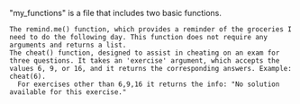 "my_functions" is a file that includes two basic functions.

    The remind.me() function, which provides a reminder of the groceries I need to do the following day. This function does not require any arguments and returns a list.
    The cheat() function, designed to assist in cheating on an exam for three questions. It takes an 'exercise' argument, which accepts the values 6, 9, or 16, and it returns the corresponding answers. Example: cheat(6). 
      For exercises other than 6,9,16 it returns the info: "No solution available for this exercise."
